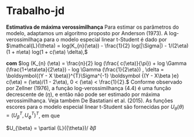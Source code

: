 # Trabalho-jd

**Estimativa de máxima verossimilhança**
Para estimar os parâmetros do modelo, adaptamos um algoritmo proposto por Anderson (1973). A log-verossimilhaça para o modelo especial linear t-Student é dado por
$\mathcal{L}(\theta) = log(K_{n}(\eta)) - \frac{1}{2}  log(|\Sigma|) - 1/(2\eta)  (1 + n\eta)  log(1 + c(\eta)  \delta),$


 **com** $log (K_{n} (\eta) = \frac{n}{2} log (\frac{ c(\eta)}{\pi}) + log \Gamma (\frac{1+\eta\eta}{2\eta}) - log \Gamma (\frac{1}{2\eta}) , \delta = \boldsymbol{(Y - X \beta)}^{T}\Sigma^{-1} \boldsymbol {(Y - X\beta )e} c(\eta) = (\eta)/(1 - 2\eta), 0 < (\eta) < \frac{1}{2}.$ Conforme observado por Zellner (1976), a função log-verossimilhança (4.4) é uma função decrescente de $(\eta)$, e então não pode ser estimado por máxima verossimilhança. Veja também De Bastatiani et al. (2015).
   As funções escores para o modelo especial linear t-Student são fornecidas por $U_{\theta}(\theta) = (U_{\beta}^{T} , U_{\phi}^{T})^{T}$, em que 

   $U_{\beta} = \partial {L}({\theta})/ $\partial \beta$

